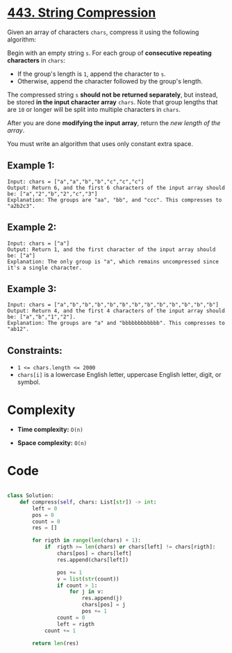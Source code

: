 # [443. String Compression](https://leetcode.com/problems/string-compression/description/?envType=study-plan-v2&envId=leetcode-75)

Given an array of characters `chars`, compress it using the following algorithm:

Begin with an empty string `s`. For each group of **consecutive repeating characters** in `chars`:

- If the group's length is `1`, append the character to `s`.
- Otherwise, append the character followed by the group's length.

The compressed string `s` **should not be returned separately**, but instead, be stored **in the input character array** `chars`. Note that group lengths that are `10` or longer will be split into multiple characters in `chars`.

After you are done **modifying the input array**, return the _new length of the array_.

You must write an algorithm that uses only constant extra space.

## Example 1:

```
Input: chars = ["a","a","b","b","c","c","c"]
Output: Return 6, and the first 6 characters of the input array should be: ["a","2","b","2","c","3"]
Explanation: The groups are "aa", "bb", and "ccc". This compresses to "a2b2c3".
```

## Example 2:

```
Input: chars = ["a"]
Output: Return 1, and the first character of the input array should be: ["a"]
Explanation: The only group is "a", which remains uncompressed since it's a single character.
```

## Example 3:

```
Input: chars = ["a","b","b","b","b","b","b","b","b","b","b","b","b"]
Output: Return 4, and the first 4 characters of the input array should be: ["a","b","1","2"].
Explanation: The groups are "a" and "bbbbbbbbbbbb". This compresses to "ab12".
```

## Constraints:

- `1 <= chars.length <= 2000`
- `chars[i]` is a lowercase English letter, uppercase English letter, digit, or symbol.

# Complexity

- **Time complexity:**
  `O(n)`

- **Space complexity:**
  `O(n)`

# Code

```python

class Solution:
    def compress(self, chars: List[str]) -> int:
        left = 0
        pos = 0
        count = 0
        res = []

        for rigth in range(len(chars) + 1):
            if  rigth >= len(chars) or chars[left] != chars[rigth]:
                chars[pos] = chars[left]
                res.append(chars[left])

                pos += 1
                v = list(str(count))
                if count > 1:
                    for j in v:
                        res.append(j)
                        chars[pos] = j
                        pos += 1
                count = 0
                left = rigth
            count += 1

        return len(res)

```
